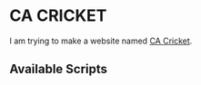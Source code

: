 # CA CRICKET

I am trying to make a website named [CA Cricket](https://golden-sundae-99a03b.netlify.app/reviews).

## Available Scripts

